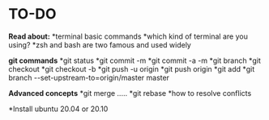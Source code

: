 # TO-DO
**Read about:**
*terminal basic commands
*which kind of terminal are you using?
*zsh and bash are two famous and used widely

**git commands**
*git status
*git commit -m
*git commit -a -m
*git branch
*git checkout
*git checkout -b
*git push -u origin
*git push origin
*git add
*git branch --set-upstream-to=origin/master master

**Advanced concepts**
*git merge .....
*git rebase
*how to resolve conflicts

*Install ubuntu 20.04 or 20.10